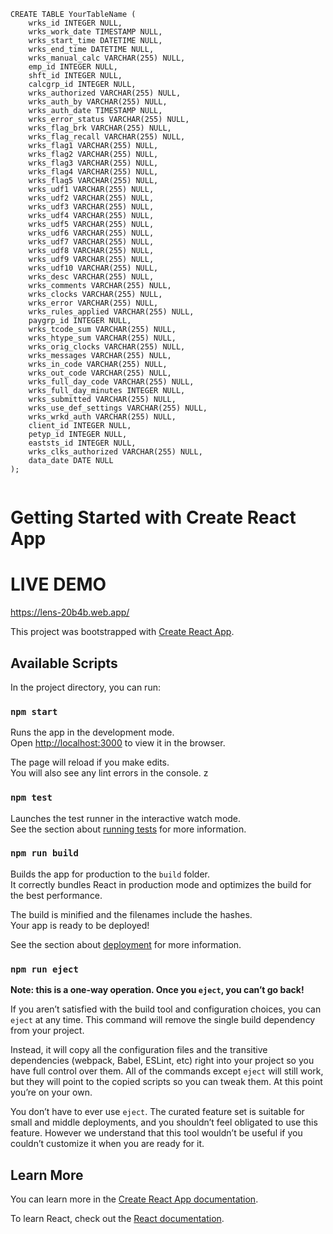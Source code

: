 ```
CREATE TABLE YourTableName (
    wrks_id INTEGER NULL,
    wrks_work_date TIMESTAMP NULL,
    wrks_start_time DATETIME NULL,
    wrks_end_time DATETIME NULL,
    wrks_manual_calc VARCHAR(255) NULL,
    emp_id INTEGER NULL,
    shft_id INTEGER NULL,
    calcgrp_id INTEGER NULL,
    wrks_authorized VARCHAR(255) NULL,
    wrks_auth_by VARCHAR(255) NULL,
    wrks_auth_date TIMESTAMP NULL,
    wrks_error_status VARCHAR(255) NULL,
    wrks_flag_brk VARCHAR(255) NULL,
    wrks_flag_recall VARCHAR(255) NULL,
    wrks_flag1 VARCHAR(255) NULL,
    wrks_flag2 VARCHAR(255) NULL,
    wrks_flag3 VARCHAR(255) NULL,
    wrks_flag4 VARCHAR(255) NULL,
    wrks_flag5 VARCHAR(255) NULL,
    wrks_udf1 VARCHAR(255) NULL,
    wrks_udf2 VARCHAR(255) NULL,
    wrks_udf3 VARCHAR(255) NULL,
    wrks_udf4 VARCHAR(255) NULL,
    wrks_udf5 VARCHAR(255) NULL,
    wrks_udf6 VARCHAR(255) NULL,
    wrks_udf7 VARCHAR(255) NULL,
    wrks_udf8 VARCHAR(255) NULL,
    wrks_udf9 VARCHAR(255) NULL,
    wrks_udf10 VARCHAR(255) NULL,
    wrks_desc VARCHAR(255) NULL,
    wrks_comments VARCHAR(255) NULL,
    wrks_clocks VARCHAR(255) NULL,
    wrks_error VARCHAR(255) NULL,
    wrks_rules_applied VARCHAR(255) NULL,
    paygrp_id INTEGER NULL,
    wrks_tcode_sum VARCHAR(255) NULL,
    wrks_htype_sum VARCHAR(255) NULL,
    wrks_orig_clocks VARCHAR(255) NULL,
    wrks_messages VARCHAR(255) NULL,
    wrks_in_code VARCHAR(255) NULL,
    wrks_out_code VARCHAR(255) NULL,
    wrks_full_day_code VARCHAR(255) NULL,
    wrks_full_day_minutes INTEGER NULL,
    wrks_submitted VARCHAR(255) NULL,
    wrks_use_def_settings VARCHAR(255) NULL,
    wrks_wrkd_auth VARCHAR(255) NULL,
    client_id INTEGER NULL,
    petyp_id INTEGER NULL,
    eaststs_id INTEGER NULL,
    wrks_clks_authorized VARCHAR(255) NULL,
    data_date DATE NULL
);


```


# Getting Started with Create React App

# LIVE DEMO
https://lens-20b4b.web.app/

This project was bootstrapped with [Create React App](https://github.com/facebook/create-react-app).

## Available Scripts

In the project directory, you can run:

### `npm start`

Runs the app in the development mode.\
Open [http://localhost:3000](http://localhost:3000) to view it in the browser.

The page will reload if you make edits.\
You will also see any lint errors in the console.
z
### `npm test`

Launches the test runner in the interactive watch mode.\
See the section about [running tests](https://facebook.github.io/create-react-app/docs/running-tests) for more information.

### `npm run build`

Builds the app for production to the `build` folder.\
It correctly bundles React in production mode and optimizes the build for the best performance.

The build is minified and the filenames include the hashes.\
Your app is ready to be deployed!

See the section about [deployment](https://facebook.github.io/create-react-app/docs/deployment) for more information.

### `npm run eject`

**Note: this is a one-way operation. Once you `eject`, you can’t go back!**

If you aren’t satisfied with the build tool and configuration choices, you can `eject` at any time. This command will remove the single build dependency from your project.

Instead, it will copy all the configuration files and the transitive dependencies (webpack, Babel, ESLint, etc) right into your project so you have full control over them. All of the commands except `eject` will still work, but they will point to the copied scripts so you can tweak them. At this point you’re on your own.

You don’t have to ever use `eject`. The curated feature set is suitable for small and middle deployments, and you shouldn’t feel obligated to use this feature. However we understand that this tool wouldn’t be useful if you couldn’t customize it when you are ready for it.

## Learn More

You can learn more in the [Create React App documentation](https://facebook.github.io/create-react-app/docs/getting-started).

To learn React, check out the [React documentation](https://reactjs.org/).
